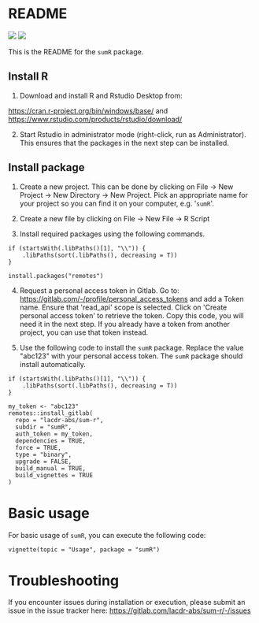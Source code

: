 # README

<!-- badges: start -->
![](https://gitlab.com/lacdr-abs/sum-r/badges/main/pipeline.svg)
![](https://gitlab.com/lacdr-abs/sum-r/badges/main/coverage.svg)

<!-- badges: end -->

This is the README for the `sumR` package.

## Install R
1. Download and install R and Rstudio Desktop from:

https://cran.r-project.org/bin/windows/base/ and https://www.rstudio.com/products/rstudio/download/

2. Start Rstudio in administrator mode (right-click, run as Administrator). This ensures that the packages in the next step can be installed.

## Install package

1. Create a new project. This can be done by clicking on File -> New Project -> New Directory -> New Project. Pick an appropriate name for your project so you can find it on your computer, e.g. '`sumR`'.

2. Create a new file by clicking on File -> New File -> R Script

3. Install required packages using the following commands.

```{r eval = F, echo = T}
if (startsWith(.libPaths()[1], "\\")) {
    .libPaths(sort(.libPaths(), decreasing = T))
}

install.packages("remotes")
```

4. Request a personal access token in Gitlab. Go to: https://gitlab.com/-/profile/personal_access_tokens and add a Token name. Ensure that 'read_api' scope is selected. Click on 'Create personal access token' to retrieve the token. Copy this code, you will need it in the next step. If you already have a token from another project, you can use that token instead.

5. Use the following code to install the `sumR` package. Replace the value "abc123" with your personal access token. The `sumR` package should install automatically. 


```{r eval = F, echo = T}
if (startsWith(.libPaths()[1], "\\")) {
    .libPaths(sort(.libPaths(), decreasing = T))
}

my_token <- "abc123"
remotes::install_gitlab(
  repo = "lacdr-abs/sum-r",
  subdir = "sumR",
  auth_token = my_token,
  dependencies = TRUE,
  force = TRUE,
  type = "binary",
  upgrade = FALSE,
  build_manual = TRUE,
  build_vignettes = TRUE
)
```

# Basic usage

For basic usage of `sumR`, you can execute the following code:

```{r eval = F, echo = T}
vignette(topic = "Usage", package = "sumR")
```

# Troubleshooting

If you encounter issues during installation or execution, please submit an issue in the issue tracker here: https://gitlab.com/lacdr-abs/sum-r/-/issues
